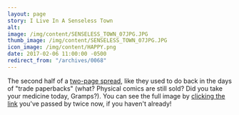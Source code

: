 ```yaml
---
layout: page
story: I Live In A Senseless Town
alt:
image: /img/content/SENSELESS_TOWN_07JPG.JPG
thumb_image: /img/content/SENSELESS_TOWN_07JPG.JPG
icon_image: /img/content/HAPPY.png
date: 2017-02-06 11:00:00 -0500
redirect_from: "/archives/0068"
---
```



The second half of a [two-page spread](/img/content/SENSELESS_TOWN_06-07_SPREAD.JPG), like they used to do back in the days of "trade paperbacks" (what? Physical comics are still sold? Did you take your medicine today, Gramps?). You can see the full image by [clicking the link](/img/content/SENSELESS_TOWN_06-07_SPREAD.JPG)&nbsp;you've passed by twice now, if you haven't already!
